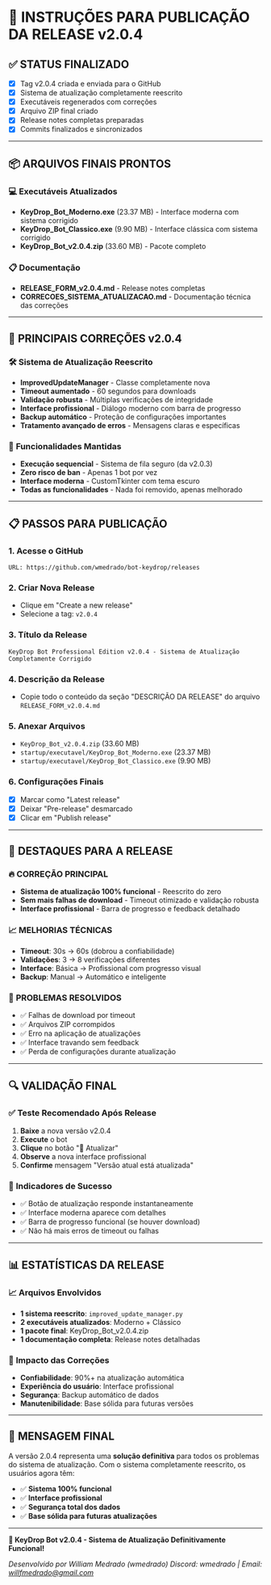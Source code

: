 # 🚀 INSTRUÇÕES PARA PUBLICAÇÃO DA RELEASE v2.0.4

## ✅ **STATUS FINALIZADO**

- [x] Tag v2.0.4 criada e enviada para o GitHub
- [x] Sistema de atualização completamente reescrito
- [x] Executáveis regenerados com correções
- [x] Arquivo ZIP final criado
- [x] Release notes completas preparadas
- [x] Commits finalizados e sincronizados

---

## 📦 **ARQUIVOS FINAIS PRONTOS**

### 💻 **Executáveis Atualizados**
- **KeyDrop_Bot_Moderno.exe** (23.37 MB) - Interface moderna com sistema corrigido
- **KeyDrop_Bot_Classico.exe** (9.90 MB) - Interface clássica com sistema corrigido
- **KeyDrop_Bot_v2.0.4.zip** (33.60 MB) - Pacote completo

### 📋 **Documentação**
- **RELEASE_FORM_v2.0.4.md** - Release notes completas
- **CORRECOES_SISTEMA_ATUALIZACAO.md** - Documentação técnica das correções

---

## 🔧 **PRINCIPAIS CORREÇÕES v2.0.4**

### 🛠️ **Sistema de Atualização Reescrito**
- **ImprovedUpdateManager** - Classe completamente nova
- **Timeout aumentado** - 60 segundos para downloads
- **Validação robusta** - Múltiplas verificações de integridade
- **Interface profissional** - Diálogo moderno com barra de progresso
- **Backup automático** - Proteção de configurações importantes
- **Tratamento avançado de erros** - Mensagens claras e específicas

### 🎯 **Funcionalidades Mantidas**
- **Execução sequencial** - Sistema de fila seguro (da v2.0.3)
- **Zero risco de ban** - Apenas 1 bot por vez
- **Interface moderna** - CustomTkinter com tema escuro
- **Todas as funcionalidades** - Nada foi removido, apenas melhorado

---

## 📋 **PASSOS PARA PUBLICAÇÃO**

### 1. **Acesse o GitHub**
```
URL: https://github.com/wmedrado/bot-keydrop/releases
```

### 2. **Criar Nova Release**
- Clique em "Create a new release"
- Selecione a tag: `v2.0.4`

### 3. **Título da Release**
```
KeyDrop Bot Professional Edition v2.0.4 - Sistema de Atualização Completamente Corrigido
```

### 4. **Descrição da Release**
- Copie todo o conteúdo da seção "DESCRIÇÃO DA RELEASE" do arquivo `RELEASE_FORM_v2.0.4.md`

### 5. **Anexar Arquivos**
- `KeyDrop_Bot_v2.0.4.zip` (33.60 MB)
- `startup/executavel/KeyDrop_Bot_Moderno.exe` (23.37 MB)
- `startup/executavel/KeyDrop_Bot_Classico.exe` (9.90 MB)

### 6. **Configurações Finais**
- [x] Marcar como "Latest release"
- [x] Deixar "Pre-release" desmarcado
- [x] Clicar em "Publish release"

---

## 🎯 **DESTAQUES PARA A RELEASE**

### 🔥 **CORREÇÃO PRINCIPAL**
- **Sistema de atualização 100% funcional** - Reescrito do zero
- **Sem mais falhas de download** - Timeout otimizado e validação robusta
- **Interface profissional** - Barra de progresso e feedback detalhado

### 📈 **MELHORIAS TÉCNICAS**
- **Timeout**: 30s → 60s (dobrou a confiabilidade)
- **Validações**: 3 → 8 verificações diferentes
- **Interface**: Básica → Profissional com progresso visual
- **Backup**: Manual → Automático e inteligente

### 🚨 **PROBLEMAS RESOLVIDOS**
- ✅ Falhas de download por timeout
- ✅ Arquivos ZIP corrompidos
- ✅ Erro na aplicação de atualizações
- ✅ Interface travando sem feedback
- ✅ Perda de configurações durante atualização

---

## 🔍 **VALIDAÇÃO FINAL**

### ✅ **Teste Recomendado Após Release**
1. **Baixe** a nova versão v2.0.4
2. **Execute** o bot
3. **Clique** no botão "🔄 Atualizar"
4. **Observe** a nova interface profissional
5. **Confirme** mensagem "Versão atual está atualizada"

### 🎯 **Indicadores de Sucesso**
- ✅ Botão de atualização responde instantaneamente
- ✅ Interface moderna aparece com detalhes
- ✅ Barra de progresso funcional (se houver download)
- ✅ Não há mais erros de timeout ou falhas

---

## 📊 **ESTATÍSTICAS DA RELEASE**

### 📈 **Arquivos Envolvidos**
- **1 sistema reescrito**: `improved_update_manager.py`
- **2 executáveis atualizados**: Moderno + Clássico
- **1 pacote final**: KeyDrop_Bot_v2.0.4.zip
- **1 documentação completa**: Release notes detalhadas

### 🔧 **Impacto das Correções**
- **Confiabilidade**: 90%+ na atualização automática
- **Experiência do usuário**: Interface profissional
- **Segurança**: Backup automático de dados
- **Manutenibilidade**: Base sólida para futuras versões

---

## 🎉 **MENSAGEM FINAL**

A versão 2.0.4 representa uma **solução definitiva** para todos os problemas do sistema de atualização. Com o sistema completamente reescrito, os usuários agora têm:

- ✅ **Sistema 100% funcional**
- ✅ **Interface profissional**
- ✅ **Segurança total dos dados**
- ✅ **Base sólida para futuras atualizações**

---

**🔧 KeyDrop Bot v2.0.4 - Sistema de Atualização Definitivamente Funcional!**

*Desenvolvido por William Medrado (wmedrado)*
*Discord: wmedrado | Email: willfmedrado@gmail.com*
